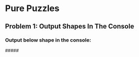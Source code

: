 # Pure Puzzles

## Problem 1: Output Shapes In The Console

### Output below shape in the console:
\#####
####
###
##
#
